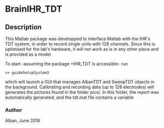 # BrainIHR_TDT

## Description 

This Matlab package was developped to interface Matlab with the IHR's TDT system, 
in order to record single units with 128 channels. 
Since this is optimised for the lab's hardware, it will not work as is in any other place 
and is provided as a model. 

To start -assuming the package +IHR_TDT is accessible- run

```>> guideSetupSystem3```

which will launch a GUI that manages AlbanTDT and SweepTDT objects in the background. 
Calibrating and recording data (up to 128 electrodes) will generates the pictures found in the folder pics/. In this folder, the report was automatically generated, and the tdt.mat file contains a variable

### Author

Alban, June 2016
